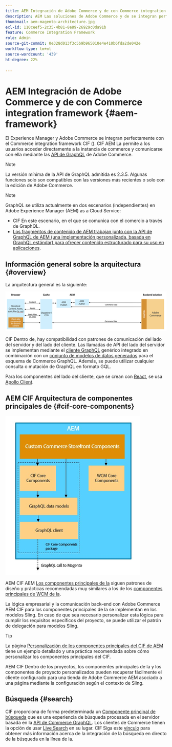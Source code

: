 ```yaml
---
title: AEM Integración de Adobe Commerce y de con Commerce integration framework
description: AEM Las soluciones de Adobe Commerce y de se integran perfectamente con el Commerce integration framework CIF (). CIF AEM La permite a los usuarios acceder a una instancia de Adobe Commerce y comunicarse con Adobe Commerce a través de GraphQL. AEM También permite a los autores de la utilizar los seleccionadores de productos y categorías, así como la consola de productos para examinar los datos de productos y categorías que se obtienen a petición de Adobe Commerce. Además, CIF ofrece una tienda predeterminada que puede acelerar los proyectos de comercio.
thumbnail: aem-magento-architecture.jpg
exl-id: 110ceef5-2c35-4b81-8e89-26929c0da91b
feature: Commerce Integration Framework
role: Admin
source-git-commit: 0e328d013f3c5b9b965010e4e410b6fda2de042e
workflow-type: tm+mt
source-wordcount: '439'
ht-degree: 22%

---
```


# AEM Integración de Adobe Commerce y de con Commerce integration framework {#aem-framework}

El Experience Manager y Adobe Commerce se integran perfectamente con el Commerce integration framework CIF (). CIF AEM La permite a los usuarios acceder directamente a la instancia de commerce y comunicarse con ella mediante las [API de GraphQL](https://devdocs.magento.com/guides/v2.4/graphql/) de Adobe Commerce.

>[!NOTE]
>
> La versión mínima de la API de GraphQL admitida es 2.3.5. Algunas funciones solo son compatibles con las versiones más recientes o solo con la edición de Adobe Commerce.

>[!NOTE]
>
>GraphQL se utiliza actualmente en dos escenarios (independientes) en Adobe Experience Manager (AEM) as a Cloud Service:
>
>* CIF En este escenario, en el que se comunica con el comercio a través de GraphQL.
>* [Los fragmentos de contenido de AEM trabajan junto con la API de GraphQL de AEM (una implementación personalizada, basada en GraphQL estándar) para ofrecer contenido estructurado para su uso en aplicaciones](/help/headless/graphql-api/content-fragments.md).

## Información general sobre la arquitectura {#overview}

La arquitectura general es la siguiente:

![Información general sobre la arquitectura del CIF](../assets/AEM_Magento_Architecture.png)

CIF Dentro de, hay compatibilidad con patrones de comunicación del lado del servidor y del lado del cliente.
Las llamadas de API del lado del servidor se implementan mediante el [cliente GraphQL](https://github.com/adobe/commerce-cif-graphql-client) genérico integrado en combinación con un [conjunto de modelos de datos generados](https://github.com/adobe/commerce-cif-magento-graphql) para el esquema de Commerce GraphQL. Además, se puede utilizar cualquier consulta o mutación de GraphQL en formato GQL.

Para los componentes del lado del cliente, que se crean con [React](https://reactjs.org/), se usa [Apollo Client](https://www.apollographql.com/docs/react/).

## AEM CIF Arquitectura de componentes principales de {#cif-core-components}

![Arquitectura de los componentes principales del CIF de AEM](../assets/cif-component-architecture.jpg)

AEM CIF AEM [Los componentes principales de la](https://github.com/adobe/aem-core-cif-components) siguen patrones de diseño y prácticas recomendadas muy similares a los de los [componentes principales de WCM de la](https://github.com/adobe/aem-core-wcm-components).

La lógica empresarial y la comunicación back-end con Adobe Commerce AEM CIF para los componentes principales de la se implementan en los modelos Sling. En caso de que sea necesario personalizar esta lógica para cumplir los requisitos específicos del proyecto, se puede utilizar el patrón de delegación para modelos Sling.

>[!TIP]
>
>La página [Personalización de los componentes principales del CIF de AEM](../customizing/customize-cif-components.md) tiene un ejemplo detallado y una práctica recomendada sobre cómo personalizar los componentes principales del CIF.

AEM CIF Dentro de los proyectos, los componentes principales de la y los componentes de proyecto personalizados pueden recuperar fácilmente el cliente configurado para una tienda de Adobe Commerce AEM asociado a una página mediante la configuración según el contexto de Sling.

## Búsqueda {#search}

CIF proporciona de forma predeterminada un [Componente principal de búsqueda](https://www.aemcomponents.dev/content/core-components-examples/library/commerce/search.html) que es una experiencia de búsqueda procesada en el servidor basada en la [API de Commerce GraphQL](https://developer.adobe.com/commerce/webapi/graphql/). Los clientes de Commerce tienen la opción de usar [Live Search](https://experienceleague.adobe.com/docs/commerce-merchant-services/live-search/guide-overview.html?lang=es) en su lugar. CIF Siga este [vínculo](/help/commerce-cloud/integrating/live-search-plp.md) para obtener más información acerca de la integración de la búsqueda en directo de la búsqueda en la línea de la.

